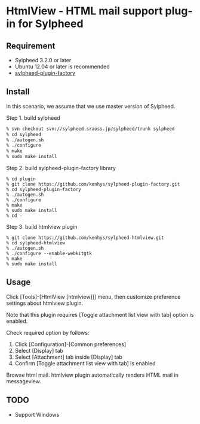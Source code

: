 # HtmlView - HTML mail support plug-in for Sylpheed

## Requirement

* Sylpheed 3.2.0 or later
* Ubuntu 12.04 or later is recommended
* [sylpheed-plugin-factory](https://github.com/kenhys/sylpheed-plugin-factory)

## Install

In this scenario, we assume that we use master version of Sylpheed.

Step 1. build sylpheed

```sh
% svn checkout svn://sylpheed.sraoss.jp/sylpheed/trunk sylpheed
% cd sylpheed
% ./autogen.sh
% ./configure
% make
% sudo make install
```

Step 2. build sylpheed-plugin-factory library

```
% cd plugin
% git clone https://github.com/kenhys/sylpheed-plugin-factory.git
% cd sylpheed-plugin-factory
% ./autogen.sh
% ./configure
% make
% sudo make install
% cd -
```

Step 3. build htmlview plugin

```
% git clone https://github.com/kenhys/sylpheed-htmlview.git
% cd sylpheed-htmlview
% ./autogen.sh
% ./configure --enable-webkitgtk
% make
% sudo make install
```

## Usage

Click [Tools]-[HtmlView [htmlview]]] menu, then customize preference settings about htmlview plugin.

Note that this plugin requires [Toggle attachment list view with tab] option is enabled.

Check required option by follows:

1. Click [Configuration]-[Common preferences]
2. Select [Display] tab
3. Select [Attachment] tab inside [Display] tab
4. Confirm [Toggle attachment list view with tab] is enabled

Browse html mail.
htmlview plugin automatically renders HTML mail in messageview.

## TODO

* Support Windows
